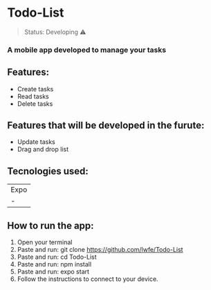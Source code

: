 # Todo-List

> Status: Developing ⚠️

### A mobile app developed to manage your tasks

## Features:
+ Create tasks
+ Read tasks
+ Delete tasks

## Features that will be developed in the furute:
+  Update tasks
+  Drag and drop list 

## Tecnologies used:
<table>
  <tr>
    <td>Expo</td>
  </tr>
  <tr>
    <td>-</td>
  </tr>
</table>

## How to run the app:
1. Open your terminal
2. Paste and run: git clone https://github.com/lwfe/Todo-List
3. Paste and run: cd Todo-List
4. Paste and run: npm install 
5. Paste and run: expo start
6. Follow the instructions to connect to your device.
